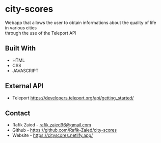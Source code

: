 # city-scores

Webapp that allows the user to obtain informations about the quality of life in various cities<br> 
through the use of the Teleport API
## Built With
* HTML
* CSS
* JAVASCRIPT

## External API
* Teleport https://developers.teleport.org/api/getting_started/

## Contact 
* Rafik Zaied - rafik.zaied96@gmail.com
* Github - https://github.com/Rafik-Zaied/city-scores
* Website - https://cityscores.netlify.app/
